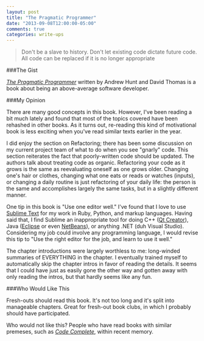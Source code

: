 ```yaml
---
layout: post
title: "The Pragmatic Programmer"
date: "2013-09-08T12:00:00-05:00"
comments: true
categories: write-ups
---
```


> Don't be a slave to history. Don't let existing code dictate future code. All code can be replaced if it is no longer appropriate

###The Gist

[_The Pragmatic Programmer_](http://www.amazon.com/gp/product/020161622X/ref=as_li_ss_tl?ie=UTF8&camp=1789&creative=390957&creativeASIN=020161622X&linkCode=as2&tag=larpriandthee-20) written by Andrew Hunt and David Thomas is a book about being an above-average software developer.

###My Opinion

There are many good concepts in this book. However, I've been reading a bit much lately and found that most of the topics covered have been rehashed in other books. As it turns out, re-reading this kind of motivational book is less exciting when you've read similar texts earlier in the year.

I did enjoy the section on Refactoring; there has been some discussion on my current project team of what to do when you see "gnarly" code. This section reiterates the fact that poorly-written code should be updated. The authors talk about treating code as organic. Refactoring your code as it grows is the same as reevaluating oneself as one grows older. Changing one's hair or clothes, changing what one eats or reads or watches (inputs), or changing a daily routine is just refactoring of your daily life: the person is the same and accomplishes largely the same tasks, but in a slightly different manner.

One tip in this book is "Use one editor well." I've found that I love to use [Sublime Text](http://www.sublimetext.com/) for my work in Ruby, Python, and markup languages. Having said that, I find Sublime an inappropriate tool for doing C++ ([Qt Creator](https://qt-project.org/wiki/Category:Tools::QtCreator)), Java ([Eclipse](http://eclipse.org/) or even [NetBeans](https://netbeans.org/)), or anything .NET (duh Visual Studio). Considering my job could involve any programming language, I would revise this tip to "Use the right editor for the job, and learn to use it well."

The chapter introductions were largely worthless to me: long-winded summaries of EVERYTHING in the chapter. I eventually trained myself to automatically skip the chapter intros in favor of reading the details. It seems that I could have just as easily gone the other way and gotten away with only reading the intros, but that hardly seems like any fun.

###Who Would Like This

Fresh-outs should read this book. It's not too long and it's split into manageable chapters. Great for fresh-out book clubs, in which I probably should have participated.

Who would not like this? People who have read books with similar premeses, such as [_Code Complete_](/blog/2013/02/19/code-complete-second-edition/), within recent memory.
